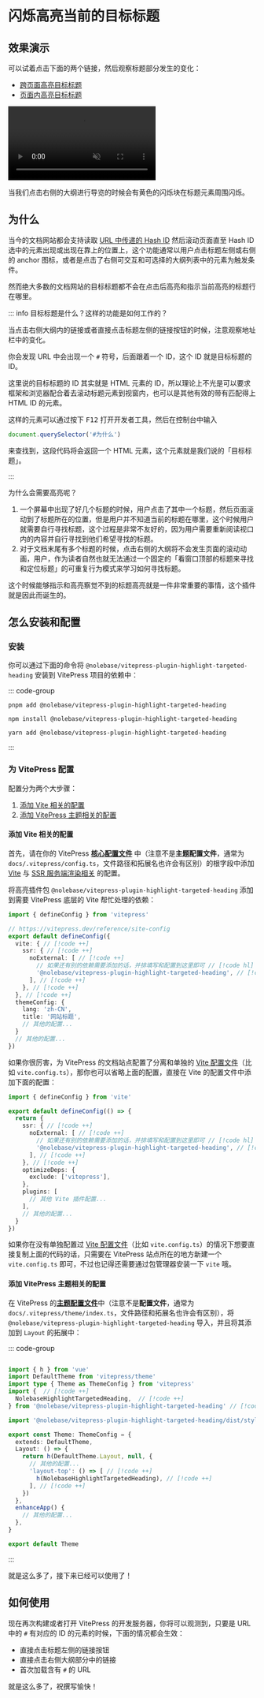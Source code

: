 # 闪烁高亮当前的目标标题

## 效果演示

可以试着点击下面的两个链接，然后观察标题部分发生的变化：

- [跨页面高亮目标标题](/pages/zh-CN/guide/getting-started.html#getting-started)
- [页面内高亮目标标题](#如何使用)

<video controls muted>
  <source src="./assets/demo-video-1.zh-CN.mov">
</video>

当我们点击右侧的大纲进行导览的时候会有黄色的闪烁块在标题元素周围闪烁。

## 为什么

当今的文档网站都会支持读取 [URL 中传递的 Hash ID](https://developer.mozilla.org/en-US/docs/Web/API/Location/hash) 然后滚动页面直至 Hash ID 选中的元素出现或出现在靠上的位置上，这个功能通常以用户点击标题左侧或右侧的 anchor 图标，或者是点击了右侧可交互和可选择的大纲列表中的元素为触发条件。

然而绝大多数的文档网站的目标标题都不会在点击后高亮和指示当前高亮的标题行在哪里。

::: info 目标标题是什么？这样的功能是如何工作的？

当点击右侧大纲内的链接或者直接点击标题左侧的链接按钮的时候，注意观察地址栏中的变化。

你会发现 URL 中会出现一个 `#` 符号，后面跟着一个 ID，这个 ID 就是目标标题的 ID。

这里说的目标标题的 ID 其实就是 HTML 元素的 ID，所以理论上不光是可以要求框架和浏览器配合着去滚动标题元素到视窗内，也可以是其他有效的带有匹配得上 HTML ID 的元素。

这样的元素可以通过按下 <kbd>F12</kbd> 打开开发者工具，然后在控制台中输入

```js
document.querySelector('#为什么')
```

来查找到，这段代码将会返回一个 HTML 元素，这个元素就是我们说的「目标标题」。

:::

为什么会需要高亮呢？

1. 一个屏幕中出现了好几个标题的时候，用户点击了其中一个标题，然后页面滚动到了标题所在的位置，但是用户并不知道当前的标题在哪里，这个时候用户就需要自行寻找标题，这个过程是非常不友好的，因为用户需要重新阅读视口内的内容并自行寻找到他们希望寻找的标题。
2. 对于文档末尾有多个标题的时候，点击右侧的大纲将不会发生页面的滚动动画，用户，作为读者自然也就无法通过一个固定的「看窗口顶部的标题来寻找和定位标题」的可重复行为模式来学习如何寻找标题。

这个时候能够指示和高亮察觉不到的标题高亮就是一件非常重要的事情，这个插件就是因此而诞生的。

## 怎么安装和配置

### 安装

你可以通过下面的命令将 `@nolebase/vitepress-plugin-highlight-targeted-heading` 安装到 VitePress 项目的依赖中：

::: code-group

```shell [pnpm]
pnpm add @nolebase/vitepress-plugin-highlight-targeted-heading
```

```shell [npm]
npm install @nolebase/vitepress-plugin-highlight-targeted-heading
```

```shell [yarn]
yarn add @nolebase/vitepress-plugin-highlight-targeted-heading
```

:::

### 为 VitePress 配置

配置分为两个大步骤：

1. [添加 Vite 相关的配置](#添加-vite-相关的配置)
2. [添加 VitePress 主题相关的配置](#添加-vitepress-主题相关的配置)

#### 添加 Vite 相关的配置

首先，请在你的 VitePress [**核心配置文件**](https://vitepress.dev/reference/site-config#config-resolution) 中（注意不是**主题配置文件**，通常为 `docs/.vitepress/config.ts`，文件路径和拓展名也许会有区别）的根字段中添加 [Vite](https://vitejs.dev) 与 [SSR 服务端渲染相关](https://cn.vitejs.dev/config/ssr-options.html#ssr-external) 的配置。

将高亮插件包 `@nolebase/vitepress-plugin-highlight-targeted-heading` 添加到需要 VitePress 底层的 Vite 帮忙处理的依赖：

<!--@include: @/pages/zh-CN/snippets/details-colored-diff.md-->

```typescript
import { defineConfig } from 'vitepress'

// https://vitepress.dev/reference/site-config
export default defineConfig({
  vite: { // [!code ++]
    ssr: { // [!code ++]
      noExternal: [ // [!code ++]
        // 如果还有别的依赖需要添加的话，并排填写和配置到这里即可 // [!code hl]
        '@nolebase/vitepress-plugin-highlight-targeted-heading', // [!code ++]
      ], // [!code ++]
    }, // [!code ++]
  }, // [!code ++]
  themeConfig: {
    lang: 'zh-CN',
    title: '网站标题',
    // 其他的配置...
  }
  // 其他的配置...
})
```

如果你很厉害，为 VitePress 的文档站点配置了分离和单独的 [Vite 配置文件](https://vitejs.dev/config/)（比如 `vite.config.ts`），那你也可以省略上面的配置，直接在 Vite 的配置文件中添加下面的配置：

<!--@include: @/pages/zh-CN/snippets/details-colored-diff.md-->

```typescript
import { defineConfig } from 'vite'

export default defineConfig(() => {
  return {
    ssr: { // [!code ++]
      noExternal: [ // [!code ++]
        // 如果还有别的依赖需要添加的话，并排填写和配置到这里即可 // [!code hl]
        '@nolebase/vitepress-plugin-highlight-targeted-heading', // [!code ++]
      ], // [!code ++]
    }, // [!code ++]
    optimizeDeps: {
      exclude: ['vitepress'],
    },
    plugins: [
      // 其他 Vite 插件配置...
    ],
    // 其他的配置...
  }
})

```

如果你在没有单独配置过 [Vite 配置文件](https://vitejs.dev/config/)（比如 `vite.config.ts`）的情况下想要直接复制上面的代码的话，只需要在 VitePress 站点所在的地方新建一个 `vite.config.ts` 即可，不过也记得还需要通过包管理器安装一下 `vite` 哦。

#### 添加 VitePress 主题相关的配置

在 VitePress 的[**主题配置文件**](https://vitepress.dev/reference/default-theme-config#default-theme-config)中（注意不是**配置文件**，通常为 `docs/.vitepress/theme/index.ts`，文件路径和拓展名也许会有区别），将 `@nolebase/vitepress-plugin-highlight-targeted-heading` 导入，并且将其添加到 `Layout` 的拓展中：

<!--@include: @/pages/zh-CN/snippets/details-colored-diff.md-->

::: code-group

```typescript [docs/.vitepress/theme/index.ts]

import { h } from 'vue'
import DefaultTheme from 'vitepress/theme'
import type { Theme as ThemeConfig } from 'vitepress'
import {  // [!code ++]
  NolebaseHighlightTargetedHeading,  // [!code ++]
} from '@nolebase/vitepress-plugin-highlight-targeted-heading' // [!code ++]

import '@nolebase/vitepress-plugin-highlight-targeted-heading/dist/style.css' // [!code ++]*

export const Theme: ThemeConfig = {
  extends: DefaultTheme,
  Layout: () => {
​    return h(DefaultTheme.Layout, null, {
      // 其他的配置...
      'layout-top': () => [ // [!code ++]
        h(NolebaseHighlightTargetedHeading), // [!code ++]
      ], // [!code ++]
​    })
  },
  enhanceApp() {
​    // 其他的配置...
  },
}

export default Theme
```

:::

就是这么多了，接下来已经可以使用了！

## 如何使用

现在再次构建或者打开 VitePress 的开发服务器，你将可以观测到，只要是 URL 中的 `#` 有对应的 ID 的元素的时候，下面的情况都会生效：

- 直接点击标题左侧的链接按钮
- 直接点击右侧大纲部分中的链接
- 首次加载含有 `#` 的 URL

就是这么多了，祝撰写愉快！
